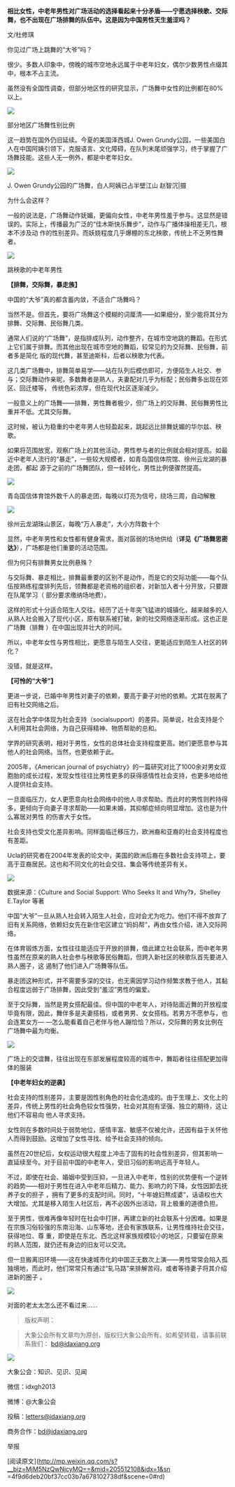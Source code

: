 **相比女性，中老年男性对广场活动的选择看起来十分矛盾——宁愿选择秧歌、交际舞，也不出现在广场排舞的队伍中。这是因为中国男性天生羞涩吗？**

  

文/杜修琪  

  

你见过广场上跳舞的“大爷”吗？

  

很少。多数人印象中，傍晚的城市空地永远属于中老年妇女，偶尔少数男性点缀其中，根本不占主流。

  

虽然没有全国性调查，但部分地区性的研究显示，广场舞中女性的比例都在80%以上。

  

![](_resources/大爷们的广场舞在哪里|大象公会image0.jpg)

部分地区广场舞性别比例

  

这一趋势在国外仍旧延续。今夏的美国泽西城J. Owen
Grundy公园，一些美国白人在中国阿姨引领下，克服语言、文化障碍，在队列末尾顽强学习，终于掌握了广场舞技能。这些人无一例外，都是中老年妇女。

  

![](_resources/大爷们的广场舞在哪里|大象公会image1.jpg)

J. Owen Grundy公园的广场舞，白人阿姨已占半壁江山 赵智沉|摄

  

为什么会这样？

  

一般的说法是，广场舞动作妩媚，更偏向女性，中老年男性羞于参与。这显然是错误的。实际上，传播最为广泛的“佳木斯快乐舞步”，动作与广播体操相差无几，根本不涉及动
作的性别差异。而妖娆程度几乎爆棚的东北秧歌，传统上不乏男性舞者。

  

![](_resources/大爷们的广场舞在哪里|大象公会image2.jpg)

跳秧歌的中老年男性

  

**【排舞，交际舞，暴走族】**

  

中国的“大爷”真的都含蓄内敛，不适合广场舞吗？

  

当然不是。但首先，要将广场舞这个模糊的词厘清——如果细分，至少能将其分为排舞、交际舞、民俗舞几类。

  

通常人们说的“广场舞”，是指排成队列，动作整齐，在城市空地跳的舞蹈。在形式上它们属于排舞。而其他出现在城市空地的舞蹈，较常见的为交际舞、民俗舞，前者多是简化
版的现代舞，甚至迪斯科，后者以秧歌为代表。

  

这几类广场舞中，排舞简单易学——站在队列后模仿即可，方便陌生人社交、参与；交际舞动作亲昵，多数舞者是熟人，夫妻配对几乎为标配；民俗舞多出现在郊区、回迁楼等，
传统色彩浓厚，但在现代社区逐渐减少。

  

一般意义上的广场舞——排舞，男性舞者极少，但广场上的交际舞、民俗舞男性比重并不低。尤其交际舞。

  

这时候，被认为稳重的中老年男人也轻盈起来，跳起远比排舞妩媚的华尔兹、秧歌。

  

如果将范围放宽，观察广场上的其他活动，男性参与者的比例就会相对提高。如最近中老年人流行的“暴走”，一些较大规模者，如青岛国信体院馆、徐州云龙湖的暴走团，都起
源于之前的广场舞团队，但一经转化，男性比例便骤然提高。

  

![](_resources/大爷们的广场舞在哪里|大象公会image3.jpg)

青岛国信体育馆外数千人的暴走团，每晚以灯亮为信号，绕场三周，自动解散

  

![](_resources/大爷们的广场舞在哪里|大象公会image4.jpg)

徐州云龙湖珠山景区，每晚“万人暴走”，大小方阵数十个

  

显然，中老年男性和女性都有健身需求，面对孱弱的场地供给（**详见《广场舞思密达》**），广场都是他们重要的活动范围。

  

但为何只有排舞男女比例悬殊？

  

与交际舞、暴走相比，排舞最重要的区别不是动作，而是它的交际功能——每个队伍按熟练程度排列先后，领舞都是老资格的组织者，对新加入者十分开放，只要跟在队尾学习（
部分要求缴纳场地费）。

  

这样的形式十分适合陌生人交往。经历了近十年突飞猛进的城镇化，越来越多的人从熟人社会搬入了现代小区，原有联系被打破，新的社交网络逐渐形成。这也正是广场舞（排舞
）在中国出现并壮大的时间。

  

所以，中老年女性与男性相比，更愿意与陌生人交往，更能适应到陌生人社区的转化？

  

没错，就是这样。

  

**【可怜的“大爷”】**

  

更进一步说，已婚中年男性对妻子的依赖，要高于妻子对他的依赖。尤其在脱离了旧有社交网络之后。

  

这在社会学中体现为社会支持（socialsupport）的差异。简单说，社会支持是个人利用其社会网络，为自己获得精神、物质帮助的总和。

  

学界的研究表明，相对于男性，女性的总体社会支持程度更高。她们更愿意参与其他人的社会网络。当然，也更依赖于此。

  

2005年，《American journal of
psychiatry》的一篇研究对比了1000余对男女双胞胎的成长过程，发现女性往往比男性更多的获得感情性社会支持，也更多地给他人提供社会支持。

  

一旦面临压力，女人更愿意向社会网络中的他人寻求帮助。而此时的男性则矜持得多，更倾向于向妻子寻求帮助——如果未婚，其抑郁症倾向明显增加。这也是为什么寡居对男性
的伤害大于女性。

  

社会支持也受文化差异影响。同样面临迁移压力，欧洲裔和亚裔的社会支持程度也有差距。

  

Ucla的研究者在2004年发表的论文中，美国的欧洲后裔在多数社会支持项上，要高于亚裔居民。这也和不同文化的社会交往、集会等传统差异有关。

  

![](_resources/大爷们的广场舞在哪里|大象公会image5.jpg)

数据来源：《Culture and Social Support: Who Seeks It and Why?》，Shelley E.Taylor 等著

  

中国“大爷”一旦从熟人社会转入陌生人社会，应对会尤为吃力。他们不得不放弃了旧有关系网络，依赖妇女先在新住宅区建立“妈妈帮”，再由女性介绍，进入交际网络。

  

在体育锻炼方面，女性往往能适应于开放的排舞，借此建立社会联系，而中老年男性虽然在原来的熟人社会参与秧歌等民俗舞蹈，但跨入新社区的秧歌队首先要进入熟人圈子，这
遏制了他们进入广场舞等队伍。

  

暴走团这种形式，并不需要多深的交往，也无需因学习动作频繁求教于他人，其黏合程度远弱于广场排舞，因此受到“羞涩”男性的偏爱。

  

至于交际舞，当然是男女搭配最佳。但中国的中老年人，对待贴面近舞的开放程度毕竟有限，因此，舞伴多是夫妻搭档，或者男男、女女搭档。若男方不愿参与，也会连累女方—
—怎么能看着自己老伴与他人蹦恰恰？所以，交际舞的男女比例在广场舞中最为均衡。

  

![](_resources/大爷们的广场舞在哪里|大象公会image6.jpg)

广场上的交谊舞，往往出现在东部发展程度较高的城市中，舞蹈者往往搭配更加得体的服装

  

**【中老年妇女的逆袭】**  

  

社会支持的性别差异，主要是因性别角色的社会化造成的。由于生理上、文化上的差异，传统上男性的社会角色较女性强势，社会对其抱有坚强、独立的期待，这让他们不容易向
他人寻求支持。

  

女性则在多数时间处于弱势地位，感情丰富、敏感不仅被允许，还因有益于关怀他人而得到鼓励。这增加了女性寻找、给予社会支持的倾向。

  

虽然在20世纪后，女权运动很大程度上冲击了固有的社会性别差异，但其影响一直延续至今。对于目前中国的中老年人，受旧习俗的影响远高于年轻人。

  

不过，即使在社会、婚姻中受到压抑，一旦进入中老年，性别的优势便有一个逆转的趋势——相对于男性在进入中老年后精力、能力、影响力的下降，女性因卸去抚养子女的担子
，拥有了更多的支配时间。同时，“十年媳妇熬成婆”，话语权也大大增加。尤其是移入陌生人社区后，再不必因外出活动，背上极重的道德负担。

  

至于男性，很难再像年轻时在社会中打拼，再建立新的社会联系十分困难。如果是在宗族习俗较强的东南沿海、山东等地，还会有家族联系，让男性维持社会交往，获得地位、尊
重，即使是在东北、西北这样家族规模较小的地区，只要留在原来的熟人范围，就仍还有身边的旧友可以交流。

  

但一旦搬离旧环境——这在快速城市化的中国正无数次上演——男性常常会陷入孤独境地，而此时，他们常常只有通过“轧马路”来排解苦闷，或者等待妻子将其介绍进新的圈子
。

  

![](_resources/大爷们的广场舞在哪里|大象公会image7.jpg)

对面的老太太怎么还不看过来……

  

> 版权声明：  

> 大象公会所有文章均为原创，版权归大象公会所有。如希望转载，请事前联系我们： bd@idaxiang.org

![](_resources/大爷们的广场舞在哪里|大象公会image8.png)

大象公会：知识、见识、见闻

微信：idxgh2013

微博：@大象公会

投稿：letters@idaxiang.org

商务合作：bd@idaxiang.org

举报

[阅读原文](http://mp.weixin.qq.com/s?__biz=MjM5NzQwNjcyMQ==&mid=205512108&idx=1&sn
=4f9d6deb20bf37cc03b7a678102738df&scene=0#rd)

